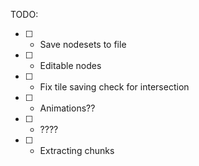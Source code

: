 TODO:

- [ ] - Save nodesets to file
- [ ] - Editable nodes
- [ ] - Fix tile saving check for intersection
- [ ] - Animations??
- [ ] - ????
- [ ] - Extracting chunks
